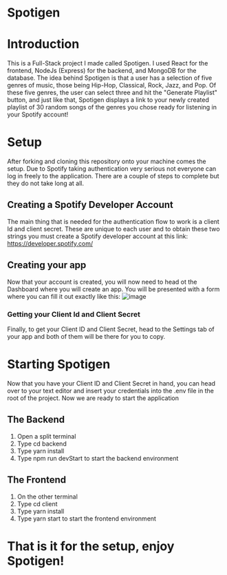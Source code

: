 ﻿# Spotigen

# Introduction
This is a Full-Stack project I made called Spotigen. I used React for the frontend, NodeJs (Express) for the backend, and MongoDB for the database. The idea behind Spotigen is that a user has a selection of five genres of music, those being Hip-Hop, Classical, Rock, Jazz, and Pop. Of these five genres, the user can select three and hit the "Generate Playlist" button, and just like that, Spotigen displays a link to your newly created playlist of 30 random songs of the genres you chose ready for listening in your Spotify account!

# Setup
After forking and cloning this repository onto your machine comes the setup. Due to Spotify taking authentication very serious not everyone can log in freely to the application. There are a couple of steps to complete but they do not take long at all.

## Creating a Spotify Developer Account
The main thing that is needed for the authentication flow to work is a client Id and client secret. These are unique to each user and to obtain these two strings you must create a Spotify developer account at this link: https://developer.spotify.com/

## Creating your app
Now that your account is created, you will now need to head ot the Dashboard where you will create an app. You will be presented with a form where you can fill it out exactly like this: ![image](https://user-images.githubusercontent.com/103136187/236570108-4849797e-4069-4932-abf9-6ff9e420994a.png)

### Getting your Client Id and Client Secret
Finally, to get your Client ID and Client Secret, head to the Settings tab of your app and both of them will be there for you to copy.

# Starting Spotigen

Now that you have your Client ID and Client Secret in hand, you can head over to your text editor and insert your credentials into the .env file in the root of the project. Now we are ready to start the application

## The Backend

1. Open a split terminal
2. Type cd backend
3. Type yarn install
4. Type npm run devStart to start the backend environment

## The Frontend
1. On the other terminal
2. Type cd client
3. Type yarn install
4. Type yarn start to start the frontend environment


# That is it for the setup, enjoy Spotigen!







